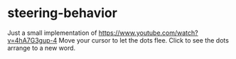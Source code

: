 # steering-behavior

Just a small implementation of https://www.youtube.com/watch?v=4hA7G3gup-4
Move your cursor to let the dots flee.
Click to see the dots arrange to a new word.
